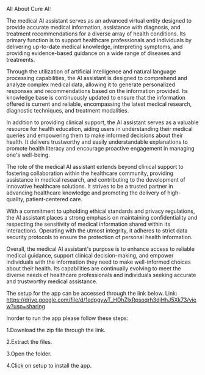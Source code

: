 All About Cure AI:

The medical AI assistant serves as an advanced virtual entity designed to provide accurate medical information, assistance with diagnosis, and treatment recommendations for a diverse array of health conditions. Its primary function is to support healthcare professionals and individuals by delivering up-to-date medical knowledge, interpreting symptoms, and providing evidence-based guidance on a wide range of diseases and treatments.

Through the utilization of artificial intelligence and natural language processing capabilities, the AI assistant is designed to comprehend and analyze complex medical data, allowing it to generate personalized responses and recommendations based on the information provided. Its knowledge base is continuously updated to ensure that the information offered is current and reliable, encompassing the latest medical research, diagnostic techniques, and treatment modalities.

In addition to providing clinical support, the AI assistant serves as a valuable resource for health education, aiding users in understanding their medical queries and empowering them to make informed decisions about their health. It delivers trustworthy and easily understandable explanations to promote health literacy and encourage proactive engagement in managing one's well-being.

The role of the medical AI assistant extends beyond clinical support to fostering collaboration within the healthcare community, providing assistance in medical research, and contributing to the development of innovative healthcare solutions. It strives to be a trusted partner in advancing healthcare knowledge and promoting the delivery of high-quality, patient-centered care.

With a commitment to upholding ethical standards and privacy regulations, the AI assistant places a strong emphasis on maintaining confidentiality and respecting the sensitivity of medical information shared within its interactions. Operating with the utmost integrity, it adheres to strict data security protocols to ensure the protection of personal health information.

Overall, the medical AI assistant's purpose is to enhance access to reliable medical guidance, support clinical decision-making, and empower individuals with the information they need to make well-informed choices about their health. Its capabilities are continually evolving to meet the diverse needs of healthcare professionals and individuals seeking accurate and trustworthy medical assistance.


The setup for the app can be accessed through the link below.
Link: https://drive.google.com/file/d/1edpgywT_HDhZlxRpsoqrh3djHhJ5Xk73/view?usp=sharing

Inorder to run the app please follow these steps:

1.Download the zip file through the link.

2.Extract the files.

3.Open the folder.

4.Click on setup to install the app.
